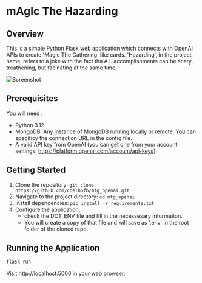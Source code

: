 # mAgIc The Hazarding

## Overview
This is a simple Python Flask web application which connects with OpenAI APIs to create 'Magic The Gathering' like cards.
'Hazarding', in the project name, refers to a joke with the fact tha A.I. accomplishments can be scary, treathening, but facinating at the same time.


![Screenshot](path/to/screenshot.png)

## Prerequisites
You will need :
- Python 3.12
- MongoDB: Any instance of MongoDB running locally or remote. You can specificy the connection URL in the config file.
- A valid API key from OpenAI (you can get one from your account settings: https://platform.openai.com/account/api-keys)

## Getting Started
1. Clone the repository: `git clone https://github.com/coelhofb/mtg_openai.git`
2. Navigate to the project directory: `cd mtg_openai`
3. Install dependencies: `pip install -r requirements.txt`
4. Configure the application:
   - check the DOT_ENV file and fill in the necessesary information.
   - You will create a copy of that file and will save as '.env' in the root folder of the cloned repo. 

## Running the Application
```bash
flask run
````
Visit http://localhost:5000 in your web browser.
